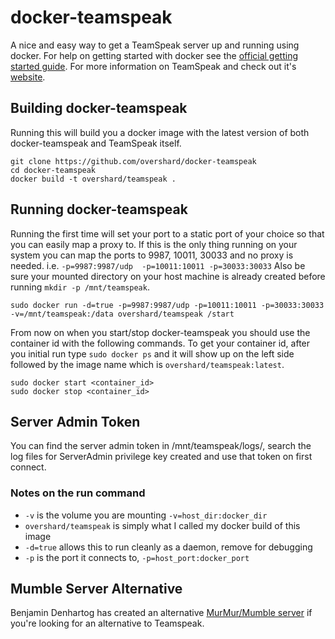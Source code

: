 # docker-teamspeak

A nice and easy way to get a TeamSpeak server up and running using docker. For
help on getting started with docker see the [official getting started guide][0].
For more information on TeamSpeak and check out it's [website][1].


## Building docker-teamspeak

Running this will build you a docker image with the latest version of both
docker-teamspeak and TeamSpeak itself.

    git clone https://github.com/overshard/docker-teamspeak
    cd docker-teamspeak
    docker build -t overshard/teamspeak .


## Running docker-teamspeak

Running the first time will set your port to a static port of your choice so
that you can easily map a proxy to. If this is the only thing running on your
system you can map the ports to 9987, 10011, 30033 and no proxy is needed. i.e.
`-p=9987:9987/udp  -p=10011:10011 -p=30033:30033` Also be sure your mounted
directory on your host machine is already created before running
`mkdir -p /mnt/teamspeak`.

    sudo docker run -d=true -p=9987:9987/udp -p=10011:10011 -p=30033:30033 -v=/mnt/teamspeak:/data overshard/teamspeak /start

From now on when you start/stop docker-teamspeak you should use the container id
with the following commands. To get your container id, after you initial run
type `sudo docker ps` and it will show up on the left side followed by the image
name which is `overshard/teamspeak:latest`.

    sudo docker start <container_id>
    sudo docker stop <container_id>


## Server Admin Token

You can find the server admin token in /mnt/teamspeak/logs/, search the log
files for ServerAdmin privilege key created and use that token on first connect.


### Notes on the run command

 + `-v` is the volume you are mounting `-v=host_dir:docker_dir`
 + `overshard/teamspeak` is simply what I called my docker build of this image
 + `-d=true` allows this to run cleanly as a daemon, remove for debugging
 + `-p` is the port it connects to, `-p=host_port:docker_port`

## Mumble Server Alternative

Benjamin Denhartog has created an alternative [MurMur/Mumble server][2] if you're looking for an alternative to Teamspeak.

[0]: http://www.docker.io/gettingstarted/
[1]: http://teamspeak.com/
[2]: https://github.com/bddenhartog/docker-murmur
